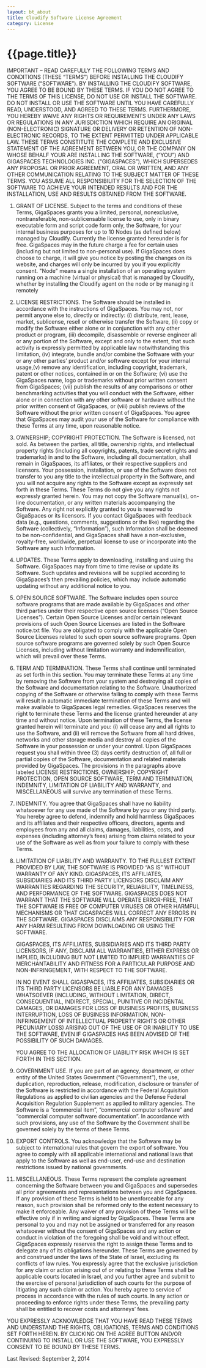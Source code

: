 ```yaml
---
layout: bt_about
title: Cloudify Software License Agreement
category: License 
---
```


# {{page.title}}

IMPORTANT – READ CAREFULLY THE FOLLOWING TERMS AND CONDITIONS (THESE “TERMS”) BEFORE INSTALLING THE CLOUDIFY SOFTWARE (“SOFTWARE”). BY INSTALLING THE CLOUDIFY SOFTWARE, YOU AGREE TO BE BOUND BY THESE TERMS. IF YOU DO NOT AGREE TO THE TERMS OF THIS LICENSE, DO NOT USE OR INSTALL THE SOFTWARE. DO NOT INSTALL OR USE THE SOFTWARE UNTIL YOU HAVE CAREFULLY READ, UNDERSTOOD, AND AGREED TO THESE TERMS. FURTHERMORE, YOU HEREBY WAIVE ANY RIGHTS OR REQUIREMENTS UNDER ANY LAWS OR REGULATIONS IN ANY JURISDICTION WHICH REQUIRE AN ORIGINAL (NON-ELECTRONIC) SIGNATURE OR DELIVERY OR RETENTION OF NON-ELECTRONIC RECORDS, TO THE EXTENT PERMITTED UNDER APPLICABLE LAW.
THESE TERMS CONSTITUTE THE COMPLETE AND EXCLUSIVE STATEMENT OF THE AGREEMENT BETWEEN YOU, OR THE COMPANY ON WHOSE BEHALF YOUR ARE INSTALLING THE SOFTWARE, (“YOU”) AND GIGASPACES TECHNOLOGIES INC. ("GIGASPACES”), WHICH SUPERSEDES ANY PROPOSAL OR PRIOR AGREEMENT, ORAL OR WRITTEN, AND ANY OTHER COMMUNICATION RELATING TO THE SUBJECT MATTER OF THESE TERMS.
YOU ASSUME ALL RESPONSIBILITY FOR THE SELECTION OF THE SOFTWARE TO ACHIEVE YOUR INTENDED RESULTS AND FOR THE INSTALLATION, USE AND RESULTS OBTAINED FROM THE SOFTWARE.

1. GRANT OF LICENSE. Subject to the terms and conditions of these Terms, GigaSpaces grants you a limited, personal, nonexclusive, nontransferable, non-sublicensable license to use, only in binary executable form and script code form only, the Software, for your internal business purposes for up to 10 Nodes (as defined below) managed by Cloudify. Currently the license granted hereunder is for free. GigaSpaces may in the future charge a fee for certain uses (including but not limited to non-personal use). If GigaSpaces does choose to charge, it will give you notice by posting the changes on its website, and charges will only be incurred by you if you explicitly consent. "Node" means a single installation of an operating system running on a machine (virtual or physical) that is managed by Cloudify, whether by installing the Cloudify agent on the node or by managing it remotely 

2. LICENSE RESTRICTIONS. The Software should be installed in accordance with the instructions of GigaSpaces. You may not, nor permit anyone else to, directly or indirectly: (i) distribute, rent, lease, market, sublicense, resell or otherwise transfer the Software, (ii) copy or modify the Software either alone or in conjunction with any other product or program, (iii) decompile, disassemble or reverse engineer all or any portion of the Software, except and only to the extent, that such activity is expressly permitted by applicable law notwithstanding this limitation, (iv) integrate, bundle and/or combine the Software with your or any other parties’ product and/or software except for your internal usage,(v) remove any identification, including copyright, trademark, patent or other notices, contained in or on the Software; (vi) use the GigaSpaces name, logo or trademarks without prior written consent from GigaSpaces; (vii) publish the results of any comparisons or other benchmarking activities that you will conduct with the Software, either alone or in connection with any other software or hardware without the prior written consent of GigaSpaces, or (viii) publish reviews of the Software without the prior written consent of GigaSpaces. You agree that GigaSpaces may audit your use of the Software for compliance with these Terms at any time, upon reasonable notice.

3. OWNERSHIP; COPYRIGHT PROTECTION. The Software is licensed, not sold. As between the parties, all title, ownership rights, and intellectual property rights (including all copyrights, patents, trade secret rights and trademarks) in and to the Software, including all documentation, shall remain in GigaSpaces, its affiliates, or their respective suppliers and licensors. Your possession, installation, or use of the Software does not transfer to you any title to the intellectual property in the Software, and you will not acquire any rights to the Software except as expressly set forth in these Terms. These Terms do not give you any rights not expressly granted herein. You may not copy the Software manual(s), on-line documentation, or any written materials accompanying the Software. Any right not explicitly granted to you is reserved to GigaSpaces or its licensors.
If you contact GigaSpaces with feedback data (e.g., questions, comments, suggestions or the like) regarding the Software (collectively, “Information”), such Information shall be deemed to be non-confidential, and GigaSpaces shall have a non-exclusive, royalty-free, worldwide, perpetual license to use or incorporate into the Software any such Information.

4. UPDATES. These Terms apply to downloading, installing and using the Software. GigaSpaces may from time to time revise or update its Software. Such updates and revisions will be supplied according to GigaSpaces’s then prevailing policies, which may include automatic updating without any additional notice to you.

5. OPEN SOURCE SOFTWARE. The Software includes open source software programs that are made available by GigaSpaces and other third parties under their respective open source licenses (“Open Source Licenses”). Certain Open Source Licenses and/or certain relevant provisions of such Open Source Licenses are listed in the Software notice.txt file. You are obligated to comply with the applicable Open Source Licenses related to such open source software programs. Open source software programs are governed solely by such Open Source Licenses, including without limitation warranty and indemnification, which will prevail over these Terms.

6. TERM AND TERMINATION. These Terms shall continue until terminated as set forth in this section. You may terminate these Terms at any time by removing the Software from your system and destroying all copies of the Software and documentation relating to the Software. Unauthorized copying of the Software or otherwise failing to comply with these Terms will result in automatic immediate termination of these Terms and will make available to GigaSpaces legal remedies. GigaSpaces reserves the right to terminate these Terms and the license granted hereunder at any time and without notice. Upon termination of these Terms, the license granted herein will terminate and you: (i) will cease any and all rights to use the Software, and (ii) will remove the Software from all hard drives, networks and other storage media and destroy all copies of the Software in your possession or under your control. Upon GigaSpaces request you shall within three (3) days certify destruction of, all full or partial copies of the Software, documentation and related materials provided by GigaSpaces.
The provisions in the paragraphs above labeled LICENSE RESTRICTIONS, OWNERSHIP; COPYRIGHT PROTECTION, OPEN SOURCE SOFTWARE, TERM AND TERMINATION, INDEMNITY, LIMITATION OF LIABILITY AND WARRANTY, and MISCELLANEOUS will survive any termination of these Terms.

7. INDEMNITY. You agree that GigaSpaces shall have no liability whatsoever for any use made of the Software by you or any third party. You hereby agree to defend, indemnify and hold harmless GigaSpaces and its affiliates and their respective officers, directors, agents and employees from any and all claims, damages, liabilities, costs, and expenses (including attorney’s fees) arising from claims related to your use of the Software as well as from your failure to comply with these Terms.

8. LIMITATION OF LIABILITY AND WARRANTY. TO THE FULLEST EXTENT PROVIDED BY LAW, THE SOFTWARE IS PROVIDED “AS IS” WITHOUT WARRANTY OF ANY KIND. GIGASPACES, ITS AFFILIATES, SUBSIDIARIES AND ITS THIRD PARTY LICENSORS DISCLAIM ANY WARRANTIES REGARDING THE SECURITY, RELIABILITY, TIMELINESS, AND PERFORMANCE OF THE SOFTWARE. GIGASPACES DOES NOT WARRANT THAT THE SOFTWARE WILL OPERATE ERROR-FREE, THAT THE SOFTWARE IS FREE OF COMPUTER VIRUSES OR OTHER HARMFUL MECHANISMS OR THAT GIGASPACES WILL CORRECT ANY ERRORS IN THE SOFTWARE. GIGASPACES DISCLAIMS ANY RESPONSIBILITY FOR ANY HARM RESULTING FROM DOWNLOADING OR USING THE SOFTWARE.

    GIGASPACES, ITS AFFILIATES, SUBSIDIARIES AND ITS THIRD PARTY LICENSORS, IF ANY, DISCLAIM ALL WARRANTIES, EITHER EXPRESS OR IMPLIED, INCLUDING BUT NOT LIMITED TO IMPLIED WARRANTIES OF MERCHANTABILITY AND FITNESS FOR A PARTICULAR PURPOSE AND NON-INFRINGEMENT, WITH RESPECT TO THE SOFTWARE.

    IN NO EVENT SHALL GIGASPACES, ITS AFFILIATES, SUBSIDIARIES OR ITS THIRD PARTY LICENSORS BE LIABLE FOR ANY DAMAGES WHATSOEVER (INCLUDING, WITHOUT LIMITATION, DIRECT, CONSEQUENTIAL, INDIRECT, SPECIAL, PUNITIVE OR INCIDENTAL DAMAGES, OR DAMAGES FOR LOSS OF BUSINESS PROFITS, BUSINESS INTERRUPTION, LOSS OF BUSINESS INFORMATION, NON-INFRINGEMENT OF INTELLECTUAL PROPERTY RIGHTS OR OTHER PECUNIARY LOSS) ARISING OUT OF THE USE OF OR INABILITY TO USE THE SOFTWARE, EVEN IF GIGASPACES HAS BEEN ADVISED OF THE POSSIBILITY OF SUCH DAMAGES.

    YOU AGREE TO THE ALLOCATION OF LIABILITY RISK WHICH IS SET FORTH IN THIS SECTION.

9. GOVERNMENT USE. If you are part of an agency, department, or other entity of the United States Government (“Government”), the use, duplication, reproduction, release, modification, disclosure or transfer of the Software is restricted in accordance with the Federal Acquisition Regulations as applied to civilian agencies and the Defense Federal Acquisition Regulation Supplement as applied to military agencies. The Software is a “commercial item”, “commercial computer software” and “commercial computer software documentation”. In accordance with such provisions, any use of the Software by the Government shall be governed solely by the terms of these Terms.

10. EXPORT CONTROLS. You acknowledge that the Software may be subject to international rules that govern the export of software. You agree to comply with all applicable international and national laws that apply to the Software as well as end-user, end-use and destination restrictions issued by national governments.

11. MISCELLANEOUS. These Terms represent the complete agreement concerning the Software between you and GigaSpaces and supersedes all prior agreements and representations between you and GigaSpaces. If any provision of these Terms is held to be unenforceable for any reason, such provision shall be reformed only to the extent necessary to make it enforceable. Any waiver of any provision of these Terms will be effective only if in writing and signed by GigaSpaces. These Terms are personal to you and may not be assigned or transferred for any reason whatsoever without the consent of GigaSpaces and any action or conduct in violation of the foregoing shall be void and without effect. GigaSpaces expressly reserves the right to assign these Terms and to delegate any of its obligations hereunder. These Terms are governed by and construed under the laws of the State of Israel, excluding its conflicts of law rules. You expressly agree that the exclusive jurisdiction for any claim or action arising out of or relating to these Terms shall be applicable courts located in Israel, and you further agree and submit to the exercise of personal jurisdiction of such courts for the purpose of litigating any such claim or action. You hereby agree to service of process in accordance with the rules of such courts. In any action or proceeding to enforce rights under these Terms, the prevailing party shall be entitled to recover costs and attorneys’ fees.

YOU EXPRESSLY ACKNOWLEDGE THAT YOU HAVE READ THESE TERMS AND UNDERSTAND THE RIGHTS, OBLIGATIONS, TERMS AND CONDITIONS SET FORTH HEREIN. BY CLICKING ON THE AGREE BUTTON AND/OR CONTINUING TO INSTALL OR USE THE SOFTWARE, YOU EXPRESSLY CONSENT TO BE BOUND BY THESE TERMS.

Last Revised: September 2, 2014
 

